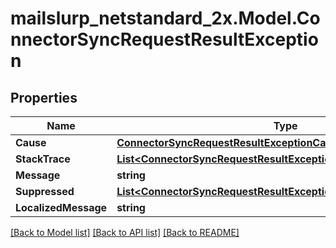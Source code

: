 # mailslurp_netstandard_2x.Model.ConnectorSyncRequestResultException

## Properties

Name | Type | Description | Notes
------------ | ------------- | ------------- | -------------
**Cause** | [**ConnectorSyncRequestResultExceptionCause**](ConnectorSyncRequestResultExceptionCause) |  | [optional] 
**StackTrace** | [**List&lt;ConnectorSyncRequestResultExceptionCauseStackTraceInner&gt;**](ConnectorSyncRequestResultExceptionCauseStackTraceInner) |  | [optional] 
**Message** | **string** |  | [optional] 
**Suppressed** | [**List&lt;ConnectorSyncRequestResultExceptionCause&gt;**](ConnectorSyncRequestResultExceptionCause) |  | [optional] 
**LocalizedMessage** | **string** |  | [optional] 

[[Back to Model list]](../README#documentation-for-models) [[Back to API list]](../README#documentation-for-api-endpoints) [[Back to README]](../README)

